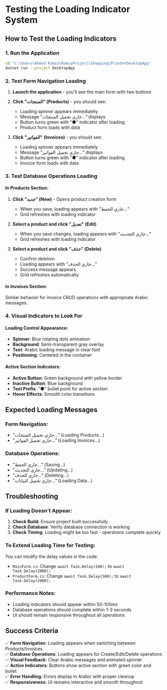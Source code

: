 # Testing the Loading Indicator System

## How to Test the Loading Indicators

### 1. Run the Application
```bash
cd "c:\Users\Ahmed Ramzy\RamzyProject\Shopping\PrinterDesktopApp"
dotnet run --project DesktopApp
```

### 2. Test Form Navigation Loading
1. **Launch the application** - you'll see the main form with two buttons
2. **Click "المنتجات" (Products)** - you should see:
   - Loading spinner appears immediately
   - Message "جاري تحميل المنتجات..." displays
   - Button turns green with "●" indicator after loading
   - Product form loads with data

3. **Click "الفواتير" (Invoices)** - you should see:
   - Loading spinner appears immediately  
   - Message "جاري تحميل الفواتير..." displays
   - Button turns green with "●" indicator after loading
   - Invoice form loads with data

### 3. Test Database Operations Loading

#### In Products Section:
1. **Click "جديد" (New)** - Opens product creation form
   - When you save, loading appears with "جاري الحفظ..."
   - Grid refreshes with loading indicator

2. **Select a product and click "تعديل" (Edit)** 
   - When you save changes, loading appears with "جاري التحديث..."
   - Grid refreshes with loading indicator

3. **Select a product and click "حذف" (Delete)**
   - Confirm deletion
   - Loading appears with "جاري الحذف..."
   - Success message appears
   - Grid refreshes automatically

#### In Invoices Section:
Similar behavior for invoice CRUD operations with appropriate Arabic messages.

### 4. Visual Indicators to Look For

#### Loading Control Appearance:
- **Spinner**: Blue rotating dots animation
- **Background**: Semi-transparent gray overlay
- **Text**: Arabic loading message in clear font
- **Positioning**: Centered in the container

#### Active Section Indicators:
- **Active Button**: Green background with yellow border
- **Inactive Button**: Blue background 
- **Text Prefix**: "●" bullet point for active section
- **Hover Effects**: Smooth color transitions

## Expected Loading Messages

### Form Navigation:
- "جاري تحميل المنتجات..." (Loading Products...)
- "جاري تحميل الفواتير..." (Loading Invoices...)

### Database Operations:
- "جاري الحفظ..." (Saving...)
- "جاري التحديث..." (Updating...)
- "جاري الحذف..." (Deleting...)
- "جاري تحميل البيانات..." (Loading Data...)

## Troubleshooting

### If Loading Doesn't Appear:
1. **Check Build**: Ensure project built successfully
2. **Check Database**: Verify database connection is working
3. **Check Timing**: Loading might be too fast - operations complete quickly

### To Extend Loading Time for Testing:
You can modify the delay values in the code:
- `MainForm.cs`: Change `await Task.Delay(100);` to `await Task.Delay(2000);`
- `ProductForm.cs`: Change `await Task.Delay(500);` to `await Task.Delay(2000);`

### Performance Notes:
- Loading indicators should appear within 50-100ms
- Database operations should complete within 1-3 seconds
- UI should remain responsive throughout all operations

## Success Criteria
✅ **Form Navigation**: Loading appears when switching between Products/Invoices  
✅ **Database Operations**: Loading appears for Create/Edit/Delete operations  
✅ **Visual Feedback**: Clear Arabic messages and animated spinner  
✅ **Active Indicators**: Buttons show active section with green color and bullet  
✅ **Error Handling**: Errors display in Arabic with proper cleanup  
✅ **Responsiveness**: UI remains interactive and smooth throughout
